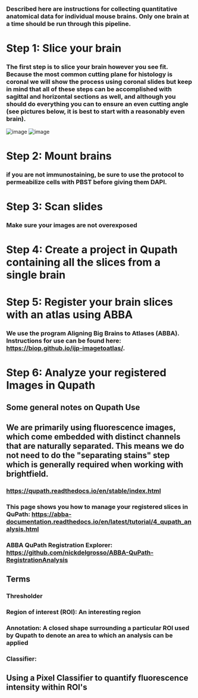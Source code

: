 ### Described here are instructions for collecting quantitative anatomical data for individual mouse brains.  Only one brain at a time should be run through this pipeline.

# Step 1: Slice your brain

### The first step is to slice your brain however you see fit.  Because the most common cutting plane for histology is coronal we will show the process using coronal slides but keep in mind that all of these steps can be accomplished with sagittal and horizontal sections as well, and although you should do everything you can to ensure an even cutting angle (see pictures below, it is best to start with a reasonably even brain).  

![image](https://github.com/davisreinaguerra/Wallace-Lab-Brain-Registration-Workflow/assets/105831652/e5fd0bf1-04c6-465b-aaa9-ab49e6b798db)
![image](https://github.com/davisreinaguerra/Wallace-Lab-Brain-Registration-Workflow/assets/105831652/84bb88c1-e769-4cca-b18b-52e313ba1fdd)




# Step 2: Mount brains

### if you are not immunostaining, be sure to use the protocol to permeabilize cells with PBST before giving them DAPI.

# Step 3: Scan slides

### Make sure your images are not overexposed

# Step 4: Create a project in Qupath containing all the slices from a single brain



# Step 5: Register your brain slices with an atlas using ABBA

### We use the program Aligning Big Brains to Atlases (ABBA).  Instructions for use can be found here: https://biop.github.io/ijp-imagetoatlas/.
### 

# Step 6: Analyze your registered Images in Qupath
 
## Some general notes on Qupath Use
## We are primarily using fluorescence images, which come embedded with distinct channels that are naturally separated.  This means we do not need to do the "separating stains" step which is generally required when working with brightfield.  

### https://qupath.readthedocs.io/en/stable/index.html

### This page shows you how to manage your registered slices in QuPath: https://abba-documentation.readthedocs.io/en/latest/tutorial/4_qupath_analysis.html
### ABBA QuPath Registration Explorer: https://github.com/nickdelgrosso/ABBA-QuPath-RegistrationAnalysis


## Terms

### Thresholder
### Region of interest (ROI): An interesting region
### Annotation: A closed shape surrounding a particular ROI used by Qupath to denote an area to which an analysis can be applied
### Classifier: 

## Using a Pixel Classifier to quantify fluorescence intensity within ROI's



